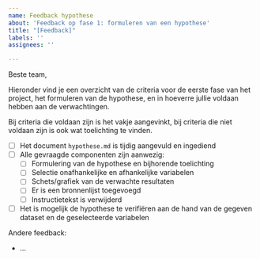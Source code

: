 ```yaml
---
name: Feedback hypothese
about: 'Feedback op fase 1: formuleren van een hypothese'
title: "[Feedback]"
labels: ''
assignees: ''

---
```


Beste team,

Hieronder vind je een overzicht van de criteria voor de eerste fase van het project, het formuleren van de hypothese, en in hoeverre jullie voldaan hebben aan de verwachtingen.

Bij criteria die voldaan zijn is het vakje aangevinkt, bij criteria die niet voldaan zijn is ook wat toelichting te vinden.

- [ ] Het document `hypothese.md` is tijdig aangevuld en ingediend
- [ ] Alle gevraagde componenten zijn aanwezig:
    - [ ] Formulering van de hypothese en bijhorende toelichting
    - [ ] Selectie onafhankelijke en afhankelijke variabelen
    - [ ] Schets/grafiek van de verwachte resultaten
    - [ ] Er is een bronnenlijst toegevoegd
    - [ ] Instructietekst is verwijderd
- [ ] Het is mogelijk de hypothese te verifiëren aan de hand van de gegeven dataset en de geselecteerde variabelen

Andere feedback:

- ...
